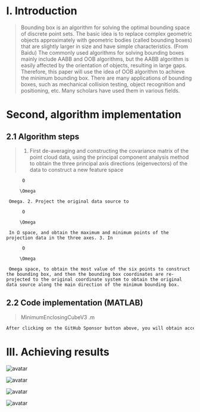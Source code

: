 #  I. Introduction 

>  Bounding box is an algorithm for solving the optimal bounding space of discrete point sets. The basic idea is to replace complex geometric objects approximately with geometric bodies (called bounding boxes) that are slightly larger in size and have simple characteristics. (From Baidu) The commonly used algorithms for solving bounding boxes mainly include AABB and OOB algorithms, but the AABB algorithm is easily affected by the orientation of objects, resulting in large gaps. Therefore, this paper will use the idea of OOB algorithm to achieve the minimum bounding box. There are many applications of bounding boxes, such as mechanical collision testing, object recognition and positioning, etc. Many scholars have used them in various fields. 

#  Second, algorithm implementation 

##  2.1 Algorithm steps 

>  1. First de-averaging and constructing the covariance matrix of the point cloud data, using the principal component analysis method to obtain the three principal axis directions (eigenvectors) of the data to construct a new feature space 

          O 

         \Omega 

     Omega. 2. Project the original data source to 

          O 

         \Omega 

     In Ω space, and obtain the maximum and minimum points of the projection data in the three axes. 3. In 

          O 

         \Omega 

     Omega space, to obtain the most value of the six points to construct the bounding box, and then the bounding box coordinates are re-projected to the original coordinate system to obtain the original data source along the main direction of the minimum bounding box. 

##  2.2 Code implementation (MATLAB) 

>   MinimumEnclosingCubeV3 .m 

 ```python  
After clicking on the GitHub Sponsor button above, you will obtain access permissions to my private code repository ( https://github.com/slowlon/my_code_bar ) to view this blog code. By searching the code number of this blog, you can find the code you need, code number is: 2024020309574053550
 ```  
#  III. Achieving results 

![avatar]( 70ea3b03896549a4a0f12510b3cd1811.png) 

![avatar]( 7a89120633fb4d76acc4b1a83917c414.png) 

![avatar]( 645aea65f6f04e0abd5cb2900da2c25c.png) 

![avatar]( 7792db2aa7394e79af04edf9cddd6f26.png) 

